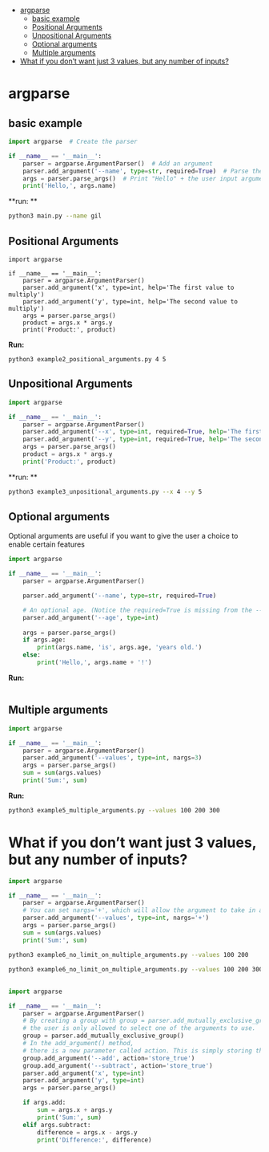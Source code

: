 <!--ts-->
* [argparse](#argparse)
   * [basic example](#basic-example)
   * [Positional Arguments](#positional-arguments)
   * [Unpositional Arguments](#unpositional-arguments)
   * [Optional arguments](#optional-arguments)
   * [Multiple arguments](#multiple-arguments)
* [What if you don’t want just 3 values, but any number of inputs?](#what-if-you-dont-want-just-3-values-but-any-number-of-inputs)

<!-- Created by https://github.com/ekalinin/github-markdown-toc -->
<!-- Added by: gil_diy, at: Sat 03 Dec 2022 13:53:45 IST -->

<!--te-->


# argparse

## basic example

```python
import argparse  # Create the parser

if __name__ == '__main__':
    parser = argparse.ArgumentParser()  # Add an argument
    parser.add_argument('--name', type=str, required=True)  # Parse the argument
    args = parser.parse_args()  # Print "Hello" + the user input argument
    print('Hello,', args.name)
```

**run: **
```bash
python3 main.py --name gil
```

## Positional Arguments

```pyhton
import argparse

if __name__ == '__main__':
    parser = argparse.ArgumentParser()
    parser.add_argument('x', type=int, help='The first value to multiply')
    parser.add_argument('y', type=int, help='The second value to multiply')
    args = parser.parse_args()
    product = args.x * args.y
    print('Product:', product)

```

**Run:**

```
python3 example2_positional_arguments.py 4 5
```

## Unpositional Arguments

```python
import argparse

if __name__ == '__main__':
    parser = argparse.ArgumentParser()
    parser.add_argument('--x', type=int, required=True, help='The first value to multiply')
    parser.add_argument('--y', type=int, required=True, help='The second value to multiply')
    args = parser.parse_args()
    product = args.x * args.y
    print('Product:', product)

```

**run: **
```bash
python3 example3_unpositional_arguments.py --x 4 --y 5
```

## Optional arguments

Optional arguments are useful if you want to give the user a choice to enable certain features


```python
import argparse

if __name__ == '__main__':
    parser = argparse.ArgumentParser()

    parser.add_argument('--name', type=str, required=True)

    # An optional age. (Notice the required=True is missing from the --age argument.)
    parser.add_argument('--age', type=int)
    
    args = parser.parse_args()
    if args.age:
        print(args.name, 'is', args.age, 'years old.')
    else:
        print('Hello,', args.name + '!')

```

**Run:**
```

```

## Multiple arguments

```python
import argparse

if __name__ == '__main__':
    parser = argparse.ArgumentParser()
    parser.add_argument('--values', type=int, nargs=3)
    args = parser.parse_args()
    sum = sum(args.values)
    print('Sum:', sum)

```

**Run:**
```bash
python3 example5_multiple_arguments.py --values 100 200 300
```

## 

# What if you don’t want just 3 values, but any number of inputs?

```python
import argparse

if __name__ == '__main__':
    parser = argparse.ArgumentParser()
    # You can set nargs='+', which will allow the argument to take in any number of values.
    parser.add_argument('--values', type=int, nargs='+')
    args = parser.parse_args()
    sum = sum(args.values)
    print('Sum:', sum)

```

```bash
python3 example6_no_limit_on_multiple_arguments.py --values 100 200
```

```bash
python3 example6_no_limit_on_multiple_arguments.py --values 100 200 300 400 500
```

##

```python
import argparse

if __name__ == '__main__':
    parser = argparse.ArgumentParser()
    # By creating a group with group = parser.add_mutually_exclusive_group(),
    # the user is only allowed to select one of the arguments to use.
    group = parser.add_mutually_exclusive_group()
    # In the add_argument() method,
    # there is a new parameter called action. This is simply storing the default method if the argument is blank.
    group.add_argument('--add', action='store_true')
    group.add_argument('--subtract', action='store_true')
    parser.add_argument('x', type=int)
    parser.add_argument('y', type=int)
    args = parser.parse_args()

    if args.add:
        sum = args.x + args.y
        print('Sum:', sum)
    elif args.subtract:
        difference = args.x - args.y
        print('Difference:', difference)

```